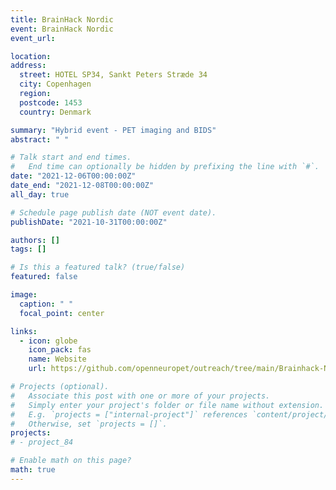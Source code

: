 ```yaml
---
title: BrainHack Nordic
event: BrainHack Nordic
event_url:

location:
address:
  street: HOTEL SP34, Sankt Peters Stræde 34
  city: Copenhagen
  region:
  postcode: 1453
  country: Denmark

summary: "Hybrid event - PET imaging and BIDS"
abstract: " "

# Talk start and end times.
#   End time can optionally be hidden by prefixing the line with `#`.
date: "2021-12-06T00:00:00Z"
date_end: "2021-12-08T00:00:00Z"
all_day: true

# Schedule page publish date (NOT event date).
publishDate: "2021-10-31T00:00:00Z"

authors: []
tags: []

# Is this a featured talk? (true/false)
featured: false

image:
  caption: " "
  focal_point: center

links:
  - icon: globe
    icon_pack: fas
    name: Website
    url: https://github.com/openneuropet/outreach/tree/main/Brainhack-Nordic2021

# Projects (optional).
#   Associate this post with one or more of your projects.
#   Simply enter your project's folder or file name without extension.
#   E.g. `projects = ["internal-project"]` references `content/project/deep-learning/index.md`.
#   Otherwise, set `projects = []`.
projects:
# - project_84

# Enable math on this page?
math: true
---
```

